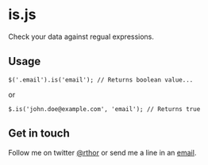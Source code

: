 # is.js

Check your data against regual expressions.

## Usage

	$('.email').is('email'); // Returns boolean value...

or

	$.is('john.doe@example.com', 'email'); // Returns true

## Get in touch

Follow me on twitter [@rthor](http://twitter.com/rthor) or send me a line in an [email](mailto:ragnar@ylgur.is).